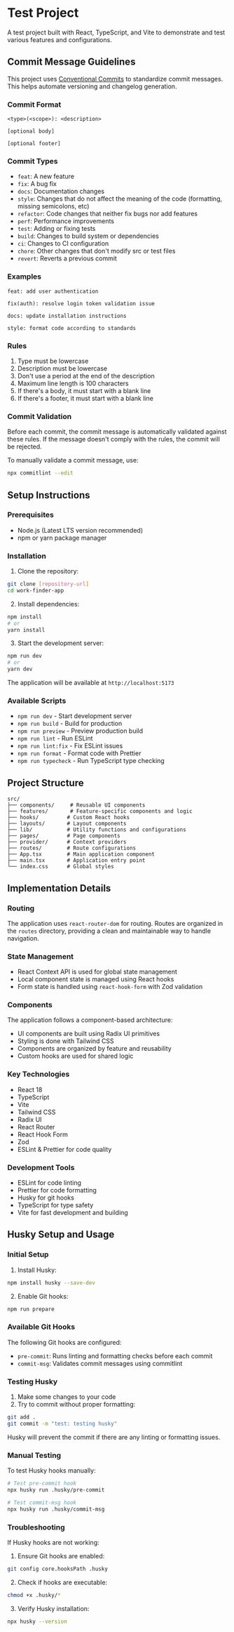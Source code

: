 # Test Project

A test project built with React, TypeScript, and Vite to demonstrate and test various features and configurations.

## Commit Message Guidelines

This project uses [Conventional Commits](https://www.conventionalcommits.org/) to standardize commit messages. This helps automate versioning and changelog generation.

### Commit Format

```
<type>(<scope>): <description>

[optional body]

[optional footer]
```

### Commit Types

- `feat`: A new feature
- `fix`: A bug fix
- `docs`: Documentation changes
- `style`: Changes that do not affect the meaning of the code (formatting, missing semicolons, etc)
- `refactor`: Code changes that neither fix bugs nor add features
- `perf`: Performance improvements
- `test`: Adding or fixing tests
- `build`: Changes to build system or dependencies
- `ci`: Changes to CI configuration
- `chore`: Other changes that don't modify src or test files
- `revert`: Reverts a previous commit

### Examples

```
feat: add user authentication
```

```
fix(auth): resolve login token validation issue
```

```
docs: update installation instructions
```

```
style: format code according to standards
```

### Rules

1. Type must be lowercase
2. Description must be lowercase
3. Don't use a period at the end of the description
4. Maximum line length is 100 characters
5. If there's a body, it must start with a blank line
6. If there's a footer, it must start with a blank line

### Commit Validation

Before each commit, the commit message is automatically validated against these rules. If the message doesn't comply with the rules, the commit will be rejected.

To manually validate a commit message, use:

```bash
npx commitlint --edit
```

## Setup Instructions

### Prerequisites

- Node.js (Latest LTS version recommended)
- npm or yarn package manager

### Installation

1. Clone the repository:

```bash
git clone [repository-url]
cd work-finder-app
```

2. Install dependencies:

```bash
npm install
# or
yarn install
```

3. Start the development server:

```bash
npm run dev
# or
yarn dev
```

The application will be available at `http://localhost:5173`

### Available Scripts

- `npm run dev` - Start development server
- `npm run build` - Build for production
- `npm run preview` - Preview production build
- `npm run lint` - Run ESLint
- `npm run lint:fix` - Fix ESLint issues
- `npm run format` - Format code with Prettier
- `npm run typecheck` - Run TypeScript type checking

## Project Structure

```
src/
├── components/     # Reusable UI components
├── features/       # Feature-specific components and logic
├── hooks/         # Custom React hooks
├── layouts/       # Layout components
├── lib/           # Utility functions and configurations
├── pages/         # Page components
├── provider/      # Context providers
├── routes/        # Route configurations
├── App.tsx        # Main application component
├── main.tsx       # Application entry point
└── index.css      # Global styles
```

## Implementation Details

### Routing

The application uses `react-router-dom` for routing. Routes are organized in the `routes` directory, providing a clean and maintainable way to handle navigation.

### State Management

- React Context API is used for global state management
- Local component state is managed using React hooks
- Form state is handled using `react-hook-form` with Zod validation

### Components

The application follows a component-based architecture:

- UI components are built using Radix UI primitives
- Styling is done with Tailwind CSS
- Components are organized by feature and reusability
- Custom hooks are used for shared logic

### Key Technologies

- React 18
- TypeScript
- Vite
- Tailwind CSS
- Radix UI
- React Router
- React Hook Form
- Zod
- ESLint & Prettier for code quality

### Development Tools

- ESLint for code linting
- Prettier for code formatting
- Husky for git hooks
- TypeScript for type safety
- Vite for fast development and building

## Husky Setup and Usage

### Initial Setup

1. Install Husky:

```bash
npm install husky --save-dev
```

2. Enable Git hooks:

```bash
npm run prepare
```

### Available Git Hooks

The following Git hooks are configured:

- `pre-commit`: Runs linting and formatting checks before each commit
- `commit-msg`: Validates commit messages using commitlint

### Testing Husky

1. Make some changes to your code
2. Try to commit without proper formatting:

```bash
git add .
git commit -m "test: testing husky"
```

Husky will prevent the commit if there are any linting or formatting issues.

### Manual Testing

To test Husky hooks manually:

```bash
# Test pre-commit hook
npx husky run .husky/pre-commit

# Test commit-msg hook
npx husky run .husky/commit-msg
```

### Troubleshooting

If Husky hooks are not working:

1. Ensure Git hooks are enabled:

```bash
git config core.hooksPath .husky
```

2. Check if hooks are executable:

```bash
chmod +x .husky/*
```

3. Verify Husky installation:

```bash
npx husky --version
```
